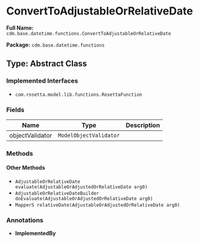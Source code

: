 # ConvertToAdjustableOrRelativeDate

**Full Name:** `cdm.base.datetime.functions.ConvertToAdjustableOrRelativeDate`

**Package:** `cdm.base.datetime.functions`

## Type: Abstract Class

### Implemented Interfaces

- `com.rosetta.model.lib.functions.RosettaFunction`

### Fields

| Name | Type | Description |
|------|------|-------------|
| objectValidator | `ModelObjectValidator` |  |

### Methods

#### Other Methods

- `AdjustableOrRelativeDate evaluate(AdjustableOrAdjustedOrRelativeDate arg0)`
- `AdjustableOrRelativeDateBuilder doEvaluate(AdjustableOrAdjustedOrRelativeDate arg0)`
- `MapperS relativeDate(AdjustableOrAdjustedOrRelativeDate arg0)`

### Annotations

- **ImplementedBy**

